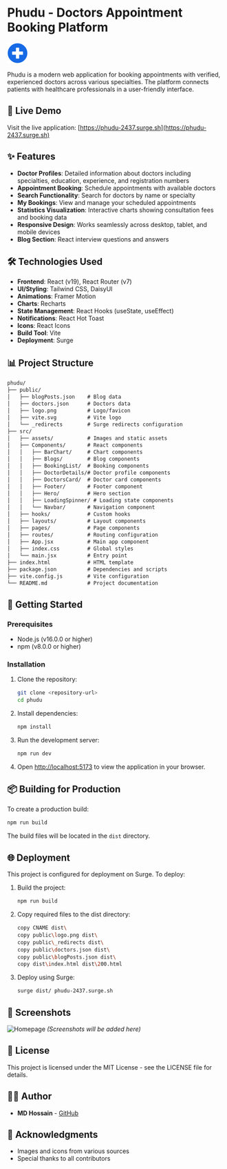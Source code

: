 # Phudu - Doctors Appointment Booking Platform

![Phudu Logo](./public/logo.png)

Phudu is a modern web application for booking appointments with verified, experienced doctors across various specialties. The platform connects patients with healthcare professionals in a user-friendly interface.

## 🌟 Live Demo

Visit the live application: [https://phudu-2437.surge.sh](https://phudu-2437.surge.sh)

## ✨ Features

- **Doctor Profiles**: Detailed information about doctors including specialties, education, experience, and registration numbers
- **Appointment Booking**: Schedule appointments with available doctors
- **Search Functionality**: Search for doctors by name or specialty
- **My Bookings**: View and manage your scheduled appointments
- **Statistics Visualization**: Interactive charts showing consultation fees and booking data
- **Responsive Design**: Works seamlessly across desktop, tablet, and mobile devices
- **Blog Section**: React interview questions and answers

## 🛠️ Technologies Used

- **Frontend**: React (v19), React Router (v7)
- **UI/Styling**: Tailwind CSS, DaisyUI
- **Animations**: Framer Motion
- **Charts**: Recharts
- **State Management**: React Hooks (useState, useEffect)
- **Notifications**: React Hot Toast
- **Icons**: React Icons
- **Build Tool**: Vite
- **Deployment**: Surge

## 📊 Project Structure

```
phudu/
├── public/
│   ├── blogPosts.json    # Blog data
│   ├── doctors.json      # Doctors data
│   ├── logo.png          # Logo/favicon
│   ├── vite.svg          # Vite logo
│   └── _redirects        # Surge redirects configuration
├── src/
│   ├── assets/           # Images and static assets
│   ├── Components/       # React components
│   │   ├── BarChart/     # Chart components
│   │   ├── Blogs/        # Blog components
│   │   ├── BookingList/  # Booking components
│   │   ├── DoctorDetails/# Doctor profile components
│   │   ├── DoctorsCard/  # Doctor card components
│   │   ├── Footer/       # Footer component
│   │   ├── Hero/         # Hero section
│   │   ├── LoadingSpinner/ # Loading state components
│   │   └── Navbar/       # Navigation component
│   ├── hooks/            # Custom hooks
│   ├── layouts/          # Layout components
│   ├── pages/            # Page components
│   ├── routes/           # Routing configuration
│   ├── App.jsx           # Main app component
│   ├── index.css         # Global styles
│   └── main.jsx          # Entry point
├── index.html            # HTML template
├── package.json          # Dependencies and scripts
├── vite.config.js        # Vite configuration
└── README.md             # Project documentation
```

## 🚀 Getting Started

### Prerequisites

- Node.js (v16.0.0 or higher)
- npm (v8.0.0 or higher)

### Installation

1. Clone the repository:

   ```bash
   git clone <repository-url>
   cd phudu
   ```

2. Install dependencies:

   ```bash
   npm install
   ```

3. Run the development server:

   ```bash
   npm run dev
   ```

4. Open [http://localhost:5173](http://localhost:5173) to view the application in your browser.

## 📦 Building for Production

To create a production build:

```bash
npm run build
```

The build files will be located in the `dist` directory.

## 🌐 Deployment

This project is configured for deployment on Surge. To deploy:

1. Build the project:

   ```bash
   npm run build
   ```

2. Copy required files to the dist directory:

   ```bash
   copy CNAME dist\
   copy public\logo.png dist\
   copy public\_redirects dist\
   copy public\doctors.json dist\
   copy public\blogPosts.json dist\
   copy dist\index.html dist\200.html
   ```

3. Deploy using Surge:
   ```bash
   surge dist/ phudu-2437.surge.sh
   ```

## 📱 Screenshots

![Homepage](screenshots/homepage.png)
_(Screenshots will be added here)_

## 📄 License

This project is licensed under the MIT License - see the LICENSE file for details.

## 👨‍💻 Author

- **MD Hossain** - [GitHub](https://github.com/yourusername)

## 🙏 Acknowledgments

- Images and icons from various sources
- Special thanks to all contributors
